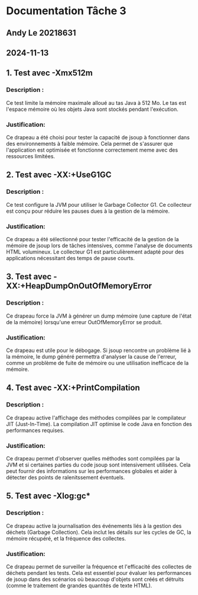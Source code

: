 # Documentation Tâche 3 
## Andy Le 20218631 
## 2024-11-13

## 1. Test avec -Xmx512m
### Description :
Ce test limite la mémoire maximale alloué au tas Java à 512 Mo. Le tas est l'espace mémoire où les objets Java sont stockés pendant l'exécution.
### Justification:
Ce drapeau a été choisi pour tester la capacité de jsoup à fonctionner dans des environnements à faible mémoire. Cela permet de s'assurer que l'application est optimisée et fonctionne correctement meme avec des ressources limitées.

## 2. Test avec -XX:+UseG1GC
### Description :
Ce test configure la JVM pour utiliser le Garbage Collector G1. Ce collecteur est conçu pour réduire les pauses dues à la gestion de la mémoire.
### Justification:
Ce drapeau a été sélectionné pour tester l'efficacité de la gestion de la mémoire de jsoup lors de tâches intensives, comme l'analyse de documents HTML volumineux. Le collecteur G1 est particulièrement adapté pour des applications nécessitant des temps de pause courts.

## 3. Test avec -XX:+HeapDumpOnOutOfMemoryError
### Description :
Ce drapeau force la JVM à générer un dump mémoire (une capture de l'état de la mémoire) lorsqu'une erreur OutOfMemoryError se produit.
### Justification:
Ce drapeau est utile pour le débogage. Si jsoup rencontre un problème lié à la mémoire, le dump généré permettra d'analyser la cause de l'erreur, comme un problème de fuite de mémoire ou une utilisation inefficace de la mémoire.

## 4. Test avec -XX:+PrintCompilation
### Description :
Ce drapeau active l'affichage des méthodes compilées par le compilateur JIT (Just-In-Time). La compilation JIT optimise le code Java en fonction des performances requises.
### Justification:
Ce drapeau permet d'observer quelles méthodes sont compilées par la JVM et si certaines parties du code jsoup sont intensivement utilisées. Cela peut fournir des informations sur les performances globales et aider à détecter des points de ralenitssement éventuels.

## 5. Test avec -Xlog:gc*
### Description :
Ce drapeau active la journalisation des événements liés à la gestion des déchets (Garbage Collection). Cela inclut les détails sur les cycles de GC, la mémoire récupéré, et la fréquence des collectes.
### Justification:
Ce drapeau permet de surveiller la fréquence et l'efficacité des collectes de déchets pendant les tests. Cela est essentiel pour évaluer les performances de jsoup dans des scénarios où beaucoup d'objets sont créés et détruits (comme le traitement de grandes quantités de texte HTML).
